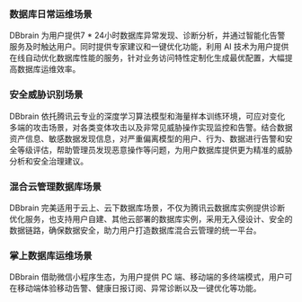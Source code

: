 ### 数据库日常运维场景
DBbrain 为用户提供7 * 24小时数据库异常发现、诊断分析，并通过智能化告警服务及时触达用户。同时提供专家建议和一键优化功能，利用 AI 技术为用户提供在线自动优化数据库性能的服务，针对业务访问特性定制化生成最优配置，大幅提高数据库运维效率。

### 安全威胁识别场景
DBbrain 依托腾讯云专业的深度学习算法模型和海量样本训练环境，可应对变化多端的攻击场景，对各类变体攻击以及非常见威胁操作实现监控和告警。结合数据资产信息、敏感数据发现信息，对严重偏离模型的用户、行为、数据进行告警和安全等级评估，帮助管理员发现恶意操作等问题，为用户数据库提供更为精准的威胁分析和安全治理建议。

### 混合云管理数据库场景
DBbrain 完美适用于云上、云下数据库场景，不仅为腾讯云数据库实例提供诊断优化服务，也支持用户自建、其他云部署的数据库实例，采用无入侵设计、安全的数据链路，确保数据安全，助力用户打造数据库混合云管理的统一平台。

### 掌上数据库运维场景
DBbrain 借助微信小程序生态，为用户提供 PC 端、移动端的多终端模式，用户可在移动端体验移动告警、健康日报订阅、异常诊断以及一键优化等功能。

